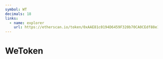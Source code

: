 ```yaml
---
symbol: WT
decimals: 18
links:
  - name: explorer
    url: https://etherscan.io/token/0xAAE81c0194D6459F320b70CA0CEdf88e11a242CE
---
```


# WeToken
